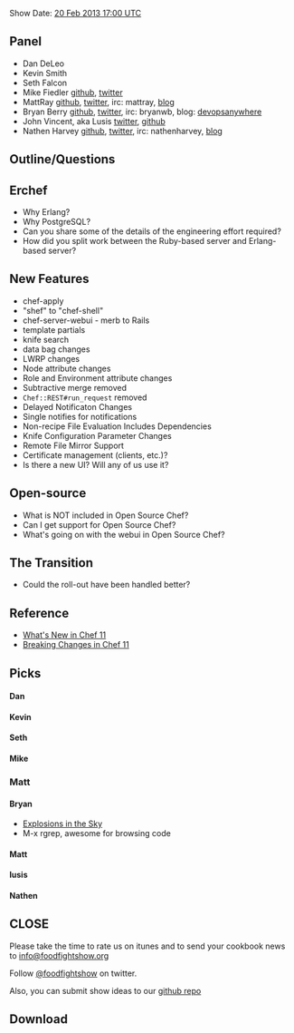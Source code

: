 Show Date:  [20 Feb 2013 17:00 UTC](http://www.timeanddate.com/worldclock/fixedtime.html?msg=Food+Fight+Show+-+Chef+11&iso=20130220T12&p1=25)

Panel<a name="panel"></a>
-----

* Dan DeLeo
* Kevin Smith
* Seth Falcon
* Mike Fiedler [github](http://github.com/miketheman), [twitter](http://twitter.com/mikefiedler)
* MattRay [github](http://github.com/mattray), [twitter](http://twitter.com/mattray), irc: mattray, [blog](http://www.leastresistance.net/)
* Bryan Berry [github](http://github.com/bryanwb), [twitter](http://twitter.com/bryanwb), irc: bryanwb, blog: [devopsanywhere](http://devopsanywhere.blogspot.com)
* John Vincent, aka Lusis [twitter](https://twitter.com/#!/lusis), [github](https://github.com/lusis)
* Nathen Harvey [github](http://github.com/nathenharvey), [twitter](http://twitter.com/nathenharvey), irc: nathenharvey, [blog](http://nathenharvey.com)


Outline/Questions
-----------------

## Erchef
* Why Erlang?
* Why PostgreSQL?
* Can you share some of the details of the engineering effort required?  
* How did you split work between the Ruby-based server and Erlang-based server? 

## New Features
* chef-apply
* "shef" to "chef-shell"
* chef-server-webui - merb to Rails
* template partials
* knife search
* data bag changes
* LWRP changes
* Node attribute changes
* Role and Environment attribute changes
* Subtractive merge removed
* `Chef::REST#run_request` removed
* Delayed Notificaton Changes
* Single notifies for notifications
* Non-recipe File Evaluation Includes Dependencies
* Knife Configuration Parameter Changes
* Remote File Mirror Support
* Certificate management (clients, etc.)?
* Is there a new UI? Will any of us use it?

## Open-source
* What is NOT included in Open Source Chef?
* Can I get support for Open Source Chef?
* What's going on with the webui in Open Source Chef?

## The Transition

* Could the roll-out have been handled better?

## Reference
* [What's New in Chef 11](http://docs.opscode.com/breaking_changes_chef_11.html)
* [Breaking Changes in Chef 11](http://wiki.opscode.com/display/chef/Breaking+Changes+in+Chef+11)

Picks<a name="picks"></a>
-----
#### Dan

#### Kevin

#### Seth

#### Mike

### Matt

#### Bryan

* [Explosions in the Sky](grooveshark.com/#!/artist/Explosions+In+The+Sky/401444)
* M-x rgrep, awesome for browsing code

#### Matt

#### lusis

#### Nathen



CLOSE
-----

Please take the time to rate us on itunes and to send your cookbook
news to info@foodfightshow.org

Follow [@foodfightshow](http://twitter.com/foodfightshow) on twitter.

Also, you can submit show ideas to our [github repo](https://github.com/foodfight/showz)



Download
--------
